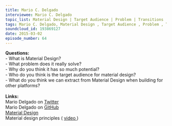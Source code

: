 ```yaml
--- 
title: Mario C. Delgado
interviewee: Mario C. Delgado
topic_list: Material Design | Target Audience | Problem | Transitions | Potential | Extractions
tags: Mario C. Delgado, Material Design , Target Audience , Problem , Transitions , Potential , Extractions
soundcloud_id: 193869127
date: 2015-03-02
episode_number: 64
---
```

 
<p class="show_notes_display"><b>Questions:</b><br>- What is Material Design?<br>- What problem does it really solve?<br>- Why do you think it has so much potential?<br>- Who do you think is the target audience for material design?<br>- What do you think we can extract from Material Design when building for other platforms?<br><br><b>Links:</b><br>Mario Delgado on <a rel="nofollow" target="_blank" href="https://twitter.com/mariodelgado">Twitter</a><br>Mario Delgado on <a rel="nofollow" target="_blank" href="https://github.com/mariodelgado">GitHub</a><br><a rel="nofollow" target="_blank" href="http://www.google.com/design/spec/material-design/introduction.html#">Material Design</a><br>Material design principles ( <a rel="nofollow" target="_blank" href="https://www.youtube.com/watch?v=isYZXwaP3Q4">video </a>)<br><br></p>
